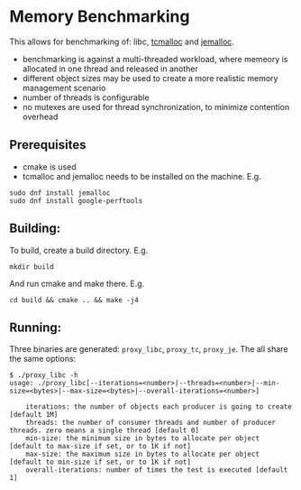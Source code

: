 # Memory Benchmarking
This allows for benchmarking of: libc, [tcmalloc](http://goog-perftools.sourceforge.net/doc/tcmalloc.html) and [jemalloc](http://jemalloc.net/).
- benchmarking is against a multi-threaded workload, where memeory is allocated in one thread and released in another
- different object sizes may be used to create a more realistic memory management scenario
- number of threads is configurable
- no mutexes are used for thread synchronization, to minimize contention overhead
## Prerequisites
- cmake is used
- tcmalloc and jemalloc needs to be installed on the machine. E.g.
```
sudo dnf install jemalloc
sudo dnf install google-perftools
```
## Building:
To build, create a build directory. E.g.
```
mkdir build
```
And run cmake and make there. E.g.
```
cd build && cmake .. && make -j4
```
## Running:
Three binaries are generated: ``proxy_libc``, ``proxy_tc``, ``proxy_je``. The all share the same options:
```
$ ./proxy_libc -h
usage: ./proxy_libc[--iterations=<number>|--threads=<number>|--min-size=<bytes>|--max-size=<bytes>|--overall-iterations=<number>]

	iterations: the number of objects each producer is going to create [default 1M]
	threads: the number of consumer threads and number of producer threads. zero means a single thread [default 0]
	min-size: the minimum size in bytes to allocate per object [default to max-size if set, or to 1K if not]
	max-size: the maximum size in bytes to allocate per object [default to min-size if set, or to 1K if not]
	overall-iterations: number of times the test is executed [default 1]
```
